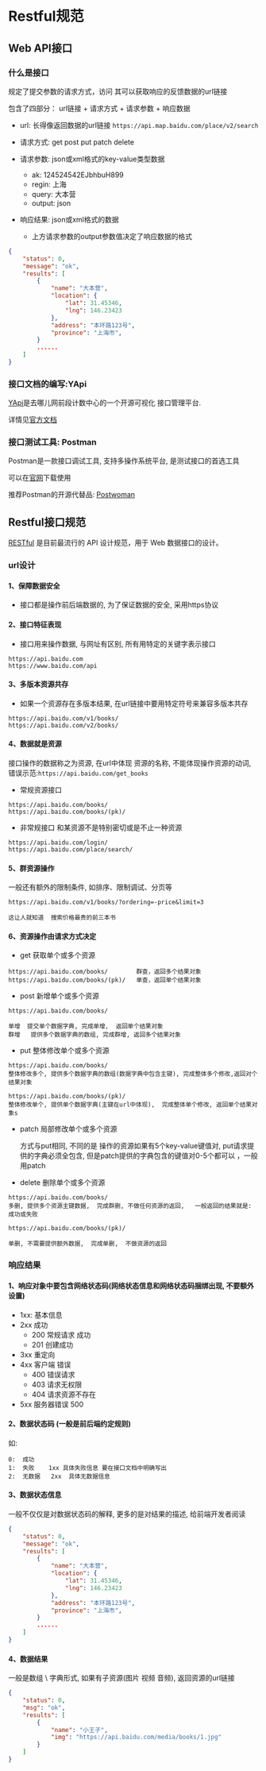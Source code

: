 # Restful规范

## Web API接口

### 什么是接口

规定了提交参数的请求方式，访问  其可以获取响应的反馈数据的url链接

包含了四部分： url链接 + 请求方式 + 请求参数 + 响应数据

- url: 长得像返回数据的url链接      `https://api.map.baidu.com/place/v2/search`

- 请求方式:   get   post    put   patch    delete

- 请求参数: json或xml格式的key-value类型数据

  - ak: 124524542EJbhbuH899
  - regin: 上海
  - query: 大本营
  - output: json

- 响应结果: json或xml格式的数据

  - 上方请求参数的output参数值决定了响应数据的格式


```json
{
    "status": 0,
    "message": "ok",
    "results": [
        {
            "name": "大本营",
            "location": {
                "lat": 31.45346,
                "lng": 146.23423
            },
            "address": "本环路123号",
            "province": "上海市",
        }
        ......
    ]
}
```



### 接口文档的编写:YApi

[YApi](http://yapi.demo.qunar.com/)是去哪儿网前段计数中心的一个开源可视化  接口管理平台. 

详情见[官方文档](https://hellosean1025.github.io/yapi/)

### 接口测试工具:  Postman

Postman是一款接口调试工具,   支持多操作系统平台,  是测试接口的首选工具

可以在[官网](https://www.getpostman.com/)下载使用

推荐Postman的开源代替品:    [Postwoman](https://github.com/liyasthomas/postwoman)

## Restful接口规范

[RESTful](http://www.ruanyifeng.com/blog/2011/09/restful.html) 是目前最流行的 API 设计规范，用于 Web 数据接口的设计。

### url设计

#### 1、保障数据安全

- 接口都是操作前后端数据的,   为了保证数据的安全,  采用https协议

#### 2、接口特征表现

- 接口用来操作数据,  与网址有区别,   所有用特定的关键字表示接口


```
https://api.baidu.com
https://www.baidu.com/api
```



#### 3、多版本资源共存

- 如果一个资源存在多版本结果,   在url链接中要用特定符号来兼容多版本共存

```
https://api.baidu.com/v1/books/
https://api.baidu.com/v2/books/
```



#### 4、数据就是资源

接口操作的数据称之为资源,   在url中体现 资源的名称,   不能体现操作资源的动词,  错误示范:`https://api.baidu.com/get_books`

- 常规资源接口


```
https://api.baidu.com/books/
https://api.baidu.com/books/(pk)/
```



- 非常规接口     和某资源不是特别密切或是不止一种资源

```
https://api.baidu.com/login/
https://api.baidu.com/place/search/
```



#### 5、群资源操作

一般还有额外的限制条件,   如排序、限制调试、分页等

```
https://api.baidu.com/v1/books/?ordering=-price&limit=3

这让人就知道  搜索价格最贵的前三本书
```



#### 6、资源操作由请求方式决定

- get  获取单个或多个资源

```
https://api.baidu.com/books/        群查，返回多个结果对象
https://api.baidu.com/books/(pk)/   单查，返回单个结果对象
```



- post    新增单个或多个资源


```
https://api.baidu.com/books/

单增  提交单个数据字典, 完成单增,  返回单个结果对象
群增   提供多个数据字典的数组, 完成群增, 返回多个结果对象
```



- put   整体修改单个或多个资源

```
https://api.baidu.com/books/
整体修改多个, 提供多个数据字典的数组(数据字典中包含主键), 完成整体多个修改,返回对个结果对象
```



```
https://api.baidu.com/books/(pk)/
整体修改单个, 提供单个数据字典(主键在url中体现),  完成整体单个修改, 返回单个结果对象s
```




- patch  局部修改单个或多个资源
  
  方式与put相同, 不同的是  操作的资源如果有5个key-value键值对, put请求提供的字典必须全包含,  但是patch提供的字典包含的键值对0-5个都可以    ，一般用patch
  
- delete   删除单个或多个资源

```
https://api.baidu.com/books/
多删, 提供多个资源主键数据,  完成群删, 不做任何资源的返回,   一般返回的结果就是: 成功或失败
```



```
https://api.baidu.com/books/(pk)/

单删, 不需要提供额外数据,  完成单删,  不做资源的返回
```





### 响应结果

#### 1、响应对象中要包含网络状态码(网络状态信息和网络状态码捆绑出现, 不要额外设置)

- 1xx:  基本信息
- 2xx  成功  
  - 200   常规请求 成功
  - 201  创建成功
- 3xx   重定向
- 4xx  客户端 错误
  - 400 错误请求
  - 403 请求无权限
  - 404 请求资源不存在
- 5xx  服务器错误   500

#### 2、数据状态码  (一般是前后端约定规则)

如: 

```
0:  成功
1:  失败    1xx 具体失败信息 要在接口文档中明确写出
2:  无数据   2xx  具体无数据信息
```

#### 3、数据状态信息

一般不仅仅是对数据状态码的解释,  更多的是对结果的描述,  给前端开发者阅读

```json
{
    "status": 0,
    "message": "ok",
    "results": [
        {
            "name": "大本营",
            "location": {
                "lat": 31.45346,
                "lng": 146.23423
            },
            "address": "本环路123号",
            "province": "上海市",
        }
        ......
    ]
}
```

#### 4、数据结果

一般是数组  \ 字典形式,  如果有子资源(图片  视频  音频),  返回资源的url链接

```json
{
    "status": 0,
    "msg": "ok",
    "results": [
        {
            "name": "小王子",
            "img": "https://api.baidu.com/media/books/1.jpg"
        }
    ]
}
```

